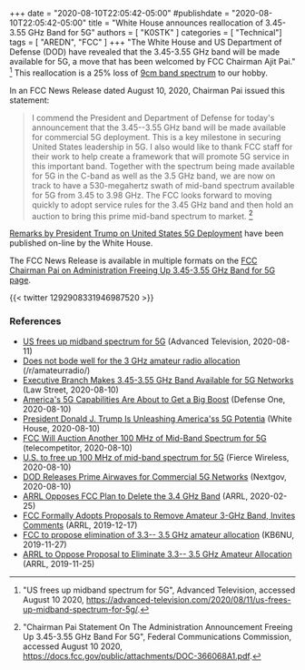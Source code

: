 +++
date = "2020-08-10T22:05:42-05:00"
#publishdate = "2020-08-10T22:05:42-05:00"
title = "White House announces reallocation of 3.45-3.55 GHz Band for 5G"
authors = [ "K0STK" ]
categories = [ "Technical"]
tags = [ "AREDN", "FCC" ]
+++
"The White House and US Department of Defense (DOD) have revealed that
the 3.45-3.55 GHz band will be made available for 5G, a move that has
been welcomed by FCC Chairman Ajit Pai." [^1] This reallocation is a 25%
loss of [9cm band spectrum](http://www.arrl.org/frequency-allocations)
to our hobby.

<!--more-->

[^1]: "US frees up midband spectrum for 5G", Advanced Television, accessed August 10 2020, https://advanced-television.com/2020/08/11/us-frees-up-midband-spectrum-for-5g/.

In an FCC News Release dated August 10, 2020, Chairman Pai issued this
statement:

>I commend the President and Department of Defense for today's
>announcement that the 3.45--3.55 GHz band will be made available for commercial
>5G deployment.  This is a key milestone in securing United States leadership
>in 5G.  I also would like to thank FCC staff for their work to help create a
>framework that will promote 5G service in this important band.  Together with
>the spectrum being made available for 5G in the C-band as well as the 3.5 GHz
>band, we are now on track to have a 530-megahertz swath of mid-band spectrum
>available for 5G from 3.45 to 3.98 GHz.  The FCC looks forward to moving
>quickly to adopt service rules for the 3.45 GHz band and then hold an auction
>to bring this prime mid-band spectrum to market. [^2]

[^2]: "Chairman Pai Statement On The Administration Announcement Freeing Up 3.45-3.55 GHz Band For 5G", Federal Communications Commission, accessed August 10 2020, https://docs.fcc.gov/public/attachments/DOC-366068A1.pdf.

[Remarks by President Trump on United States 5G Deployment](https://www.whitehouse.gov/briefings-statements/remarks-president-trump-united-states-5g-deployment/)
have been published on-line by the White House.

The FCC News Release is available in multiple formats on the [FCC Chairman Pai on Administration Freeing Up 3.45-3.55 GHz Band for 5G page](https://www.fcc.gov/document/chairman-pai-administration-freeing-345-355-ghz-band-5g).

{{< twitter 1292908331946987520 >}}

### References

* [US frees up midband spectrum for 5G](https://advanced-television.com/2020/08/11/us-frees-up-midband-spectrum-for-5g/) (Advanced Television, 2020-08-11)
* [Does not bode well for the 3 GHz amateur radio allocation](https://old.reddit.com/r/amateurradio/comments/i7g5ip/does_not_bode_well_for_the_3_ghz_amateur_radio/) (/r/amateurradio/)
* [Executive Branch Makes 3.45-3.55 GHz Band Available for 5G Networks](https://lawstreetmedia.com/tech/tech-policy/executive-branch-makes-3-45-3-55-ghz-band-available-for-5g-networks/) (Law Street, 2020-08-10)
* [America's 5G Capabilities Are About to Get a Big Boost](https://www.defenseone.com/technology/2020/08/americas-5g-capabilities-are-about-get-big-boost/167595/) (Defense One, 2020-08-10)
* [President Donald J. Trump Is Unleashing America'ss 5G Potentia](https://www.whitehouse.gov/briefings-statements/president-donald-j-trump-unleashing-americas-5g-potential/) (White House, 2020-08-10)
* [FCC Will Auction Another 100 MHz of Mid-Band Spectrum for 5G](https://www.telecompetitor.com/fcc-will-auction-another-100-mhz-of-mid-band-spectrum-for-5g/) (telecompetitor, 2020-08-10)
* [U.S. to free up 100 MHz of mid-band spectrum for 5G](https://www.fiercewireless.com/5g/u-s-to-free-up-100-mhz-mid-band-spectrum-for-5g) (Fierce Wireless, 2020-08-10)
* [DOD Releases Prime Airwaves for Commercial 5G Networks](https://www.nextgov.com/emerging-tech/2020/08/dod-releases-prime-airwaves-commercial-5g-networks/167594/) (Nextgov, 2020-08-10)
* [ARRL Opposes FCC Plan to Delete the 3.4 GHz Band](http://www.arrl.org/news/view/arrl-opposes-fcc-plan-to-delete-the-3-4-ghz-band) (ARRL, 2020-02-25)
* [FCC Formally Adopts Proposals to Remove Amateur 3-GHz Band, Invites Comments](http://www.arrl.org/news/view/fcc-formally-adopts-proposals-to-remove-amateur-3-ghz-band-invites-comments) (ARRL, 2019-12-17)
* [FCC to propose elimination of 3.3-- 3.5 GHz amateur allocation](https://www.kb6nu.com/fcc-to-propose-elimination-of-3-3-3-5-ghz-amateur-allocation/) (KB6NU, 2019-11-27)
* [ARRL to Oppose Proposal to Eliminate 3.3-- 3.5 GHz Amateur Allocation](http://www.arrl.org/news/arrl-to-oppose-proposal-to-eliminate-3-3-3-5-ghz-amateur-allocation) (ARRL, 2019-11-25)
